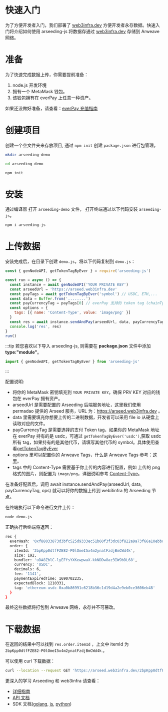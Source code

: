 # 快速入门

为了方便开发者入门，我们部署了 [web3infra.dev](http://web3infra.dev) 方便开发者永存数据。快速入门将介绍如何使用 arseeding-js 将数据存通过 [web3infra.dev](http://web3infra.dev) 存储到 Arweave 网络。

# 准备

为了快速完成数据上传，你需要提前准备：

1. node.js 开发环境
2. 拥有一个 MetaMask 钱包。
3. 该钱包拥有在 everPay 上任意一种资产。

如果还没做好准备，请查看：[everPay 充值指南](../other/2.getAR.md#swapdeposit)

# 创建项目

创建一个空文件夹来存放项目, 通过 `npm init` 创建 `package.json` 进行包管理。

```bash
mkdir arseeding-demo

cd arseeding-demo

npm init
```

# 安装

通过编译器 打开 `arseeding-demo` 文件， 打开终端通过以下代码安装 `arseeding-js`。

```bash
npm i arseeding-js
```

# 上传数据

安装完成后，在目录下创建 `demo.js`，将以下代码复制到 `demo.js`：

```jsx
const { genNodeAPI, getTokenTagByEver } = require('arseeding-js')

const run = async () => {
  const instance = await genNodeAPI('YOUR PRIVATE KEY')
  const arseedUrl = 'https://arseed.web3infra.dev'
  const payTags = await getTokenTagByEver('symbol') // USDC, ETH,...
  const data = Buffer.from('........')
  const payCurrencyTag = payTags[0] // everPay 支持的 token tag (chainType-symbol-id)
  const options = {
    tags: [{ name: 'Content-Type', value: 'image/png' }]
  }
  const res = await instance.sendAndPay(arseedUrl, data, payCurrencyTag, options)
  console.log('res', res)
}
run()
```
:::tip
若您喜欢以下导入 arseeding-js, 则需要在 **package.json** 文件中添加 **type:"module"**。

```js
import { genNodeAPI, getTokenTagByEver } from 'arseeding-js'
```

:::

配置说明:

- 将你的 MetaMask 密钥填充到 `YOUR PRIVATE KEY`。确保 PRV KEY 对应的钱包在 everPay 拥有资产。
- arseedUrl 是需要配置的 Arseeding 后端服务地址，这里我们使用 permadao 提供的 Arseed 服务，URL 为：https://arseed.web3infra.dev 。
- data 里需要填充你想要上传的二进制数据，开发者可以采用 file io 从硬盘上读取对应的文件。
- payCurrencyTag 是需要选择的支付 Token tag，如果你的 MetaMask 地址在 everPay 持有的是 usdc，可通过 `getTokenTagByEver('usdc')`,获取 usdc 所有 tag，如果持有的是其他代币，请填写其他代币的 symbol。具体使用查看[getTokenTagByEver](./0.quickStart.md)
- options 里可以配置你的 Arweave Tags，什么是 Arweave Tags 参考：[这里](../other/tags.md)。
- tags 中的 Content-Type 需要基于你上传的内容进行配置，例如 上传的 png 格式的图片，则配置为 `image/png`，详细说明参考 [Content-Type](../other/tags.md#content-type)。

在准备好配置后，调用 await instance.sendAndPay(arseedUrl, data, payCurrencyTag, ops) 就可以将你的数据上传到 web3infra 的 Arseeding 节点。

在终端执行以下命令进行文件上传：

```bash
node demo.js
```

正确执行后终端将返回：

```bash
res {
  everHash: '0xf88033873d3bfc525d9333ec51b60f3f3dc03f822a9a73f66a10ebbd944b29c6',
  order: {
    itemId: '2bpKpp0dtfFZE82-P0lOmeI5x4m2ynatFzdjBmCWd4k',
    size: 192,
    bundler: 'uDA8ZblC-lyEFfsYXKewpwaX-kkNDDw8az3IW9bDL68',
    currency: 'USDC',
    decimals: 6,
    fee: '1141',
    paymentExpiredTime: 1690702235,
    expectedBlock: 1210331,
    tag: 'ethereum-usdc-0xa0b86991c6218b36c1d19d4a2e9eb0ce3606eb48'
  }
}
```

最终这些数据将打包到 Arweave 网络，永存并不可篡改。

# 下载数据

在返回的结果中可以找到 `res.order.itemId` ，上文中 itemId 为 `2bpKpp0dtfFZE82-P0lOmeI5x4m2ynatFzdjBmCWd4k` 。

可以使用 curl 下载数据：

```bash
curl --location --request GET 'https://arseed.web3infra.dev/2bpKpp0dtfFZE82-P0lOmeI5x4m2ynatFzdjBmCWd4k'
```

更深入的学习 Arseeding 和 web3infra 请查看：

- [详细指南](1.detail.md)
- [API 文档](../api/0.intro.md)
- SDK 文档([golang](../sdk/arseeding-go/1.intro.md), [js](../sdk/arseeding-js/1.intro.md), [python](../sdk/arseeding-py.md))

